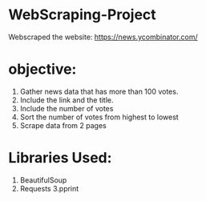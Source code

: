 # WebScraping-Project
Webscraped the website: https://news.ycombinator.com/

# objective:
1. Gather news data that has more than 100 votes.
2. Include the link and the title.
3. Include the number of votes
4. Sort the number of votes from highest to lowest
5. Scrape data from 2 pages

# Libraries Used:
1. BeautifulSoup
2. Requests
3.pprint
